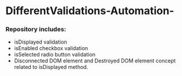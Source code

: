 # DifferentValidations-Automation-
### Repository includes:
* isDisplayed validation
* isEnabled checkbox validation
* isSelected radio button validation
* Disconnected DOM element and Destroyed DOM element concept related to isDisplayed method.

